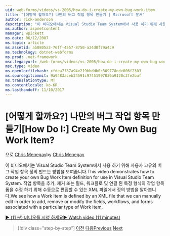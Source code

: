```yaml
---
uid: web-forms/videos/vs-2005/how-do-i-create-my-own-bug-work-item
title: "[어떻게 할까요?] 나만의 버그 작업 항목 만들기 | Microsoft 문서"
author: rick-anderson
description: "이 비디오에서는 Visual Studio Team System에서 사용 하기 위해 사용자 고유의 버그 작업 항목 정의 만드는 방법을 보여줍니다. XML 파일에서 작업 항목을 정의 하는 방법을 표시 중..."
ms.author: aspnetcontent
manager: wpickett
ms.date: 06/12/2007
ms.topic: article
ms.assetid: ab0805a3-76ff-4557-8750-a24d0f79a4c9
ms.technology: dotnet-webforms
ms.prod: .net-framework
msc.legacyurl: /web-forms/videos/vs-2005/how-do-i-create-my-own-bug-work-item
msc.type: video
ms.openlocfilehash: cfdea7f37a94e219bbddb0c309778ede006f2303
ms.sourcegitcommit: 9a9483aceb34591c97451997036a9120c3fe2baf
ms.translationtype: MT
ms.contentlocale: ko-KR
ms.lasthandoff: 11/10/2017
---
```

<a name="how-do-i-create-my-own-bug-work-item"></a><span data-ttu-id="ee3d6-105">[어떻게 할까요?] 나만의 버그 작업 항목 만들기</span><span class="sxs-lookup"><span data-stu-id="ee3d6-105">[How Do I:] Create My Own Bug Work Item?</span></span>
====================
<span data-ttu-id="ee3d6-106">으로 [Chris Menegay](https://twitter.com/CMenegay)</span><span class="sxs-lookup"><span data-stu-id="ee3d6-106">by [Chris Menegay](https://twitter.com/CMenegay)</span></span>

<span data-ttu-id="ee3d6-107">이 비디오에서는 Visual Studio Team System에서 사용 하기 위해 사용자 고유의 버그 작업 항목 정의 만드는 방법을 보여줍니다.</span><span class="sxs-lookup"><span data-stu-id="ee3d6-107">This video demonstrates how to create your own Bug Work Item definition for use in Visual Studio Team System.</span></span> <span data-ttu-id="ee3d6-108">작업 항목을 추가, 제거 또는 필드, 워크플로 및 연결 된 특정 형식의 작업 항목 폼을 수정 하기 위해 수동으로 편집할 수 있는 XML 파일에서 정의 방법을 알아봅니다.</span><span class="sxs-lookup"><span data-stu-id="ee3d6-108">We see how a Work Item is defined by an XML file that we can manually edit in order to add, remove or modify the fields, workflows, and forms associated with a particular type of Work Item.</span></span>

[<span data-ttu-id="ee3d6-109">&#9654; (11 분) 비디오를 시청 하세요</span><span class="sxs-lookup"><span data-stu-id="ee3d6-109">&#9654; Watch video (11 minutes)</span></span>](https://channel9.msdn.com/Blogs/ASP-NET-Site-Videos/how-do-i-create-my-own-bug-work-item)

>[!div class="step-by-step"]
<span data-ttu-id="ee3d6-110">[이전](how-do-i-integrate-defect-tracking-with-testing.md)
[다음](how-do-i-write-code-more-quickly-with-unit-tests.md)</span><span class="sxs-lookup"><span data-stu-id="ee3d6-110">[Previous](how-do-i-integrate-defect-tracking-with-testing.md)
[Next](how-do-i-write-code-more-quickly-with-unit-tests.md)</span></span>
